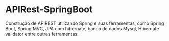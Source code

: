 # APIRest-SpringBoot
Construção de APIREST utilizando Spring e suas ferramentas,
como Spring Boot, Spring MVC, JPA com hibernate,
banco de dados Mysql, Hibernate validator entre outras ferramentas.
